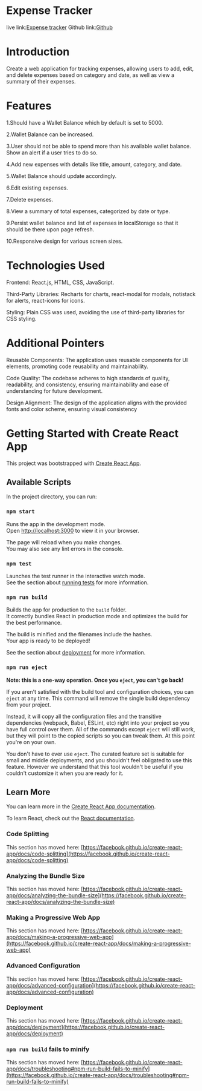 # Expense Tracker

live link:[Expense tracker](https://expense-tracker-sandy-pi.vercel.app/)
Github link:[Github](https://github.com/saranyanambi/ExpenseTracker/)

# Introduction


Create a web application for tracking expenses, allowing users to add, edit, and delete expenses based on category and date, as well as view a summary of their expenses.


# Features


  1.Should have a Wallet Balance which by default is set to 5000.

  2.Wallet Balance can be increased.

  3.User should not be able to spend more than his available wallet balance. Show an alert if a user tries to do so.

  4.Add new expenses with details like title, amount, category, and date.

  5.Wallet Balance should update accordingly.

  6.Edit existing expenses.

  7.Delete expenses.

  8.View a summary of total expenses, categorized by date or type.

  9.Persist wallet balance and list of expenses in localStorage so that it should be there upon page refresh.

  10.Responsive design for various screen sizes.


# Technologies Used

Frontend: React.js, HTML, CSS, JavaScript.

Third-Party Libraries: Recharts for charts, react-modal for modals, notistack for alerts, react-icons for icons.

Styling: Plain CSS was used, avoiding the use of third-party libraries for CSS styling.

# Additional Pointers

Reusable Components: The application uses reusable components for UI elements, promoting code reusability and maintainability.

Code Quality: The codebase adheres to high standards of quality, readability, and consistency, ensuring maintainability and ease of understanding for future development.

Design Alignment: The design of the application aligns with the provided fonts and color scheme, ensuring visual consistency

# Getting Started with Create React App

This project was bootstrapped with [Create React App](https://github.com/facebook/create-react-app).

## Available Scripts

In the project directory, you can run:

### `npm start`

Runs the app in the development mode.\
Open [http://localhost:3000](http://localhost:3000) to view it in your browser.

The page will reload when you make changes.\
You may also see any lint errors in the console.

### `npm test`

Launches the test runner in the interactive watch mode.\
See the section about [running tests](https://facebook.github.io/create-react-app/docs/running-tests) for more information.

### `npm run build`

Builds the app for production to the `build` folder.\
It correctly bundles React in production mode and optimizes the build for the best performance.

The build is minified and the filenames include the hashes.\
Your app is ready to be deployed!

See the section about [deployment](https://facebook.github.io/create-react-app/docs/deployment) for more information.

### `npm run eject`

**Note: this is a one-way operation. Once you `eject`, you can't go back!**

If you aren't satisfied with the build tool and configuration choices, you can `eject` at any time. This command will remove the single build dependency from your project.

Instead, it will copy all the configuration files and the transitive dependencies (webpack, Babel, ESLint, etc) right into your project so you have full control over them. All of the commands except `eject` will still work, but they will point to the copied scripts so you can tweak them. At this point you're on your own.

You don't have to ever use `eject`. The curated feature set is suitable for small and middle deployments, and you shouldn't feel obligated to use this feature. However we understand that this tool wouldn't be useful if you couldn't customize it when you are ready for it.

## Learn More

You can learn more in the [Create React App documentation](https://facebook.github.io/create-react-app/docs/getting-started).

To learn React, check out the [React documentation](https://reactjs.org/).

### Code Splitting

This section has moved here: [https://facebook.github.io/create-react-app/docs/code-splitting](https://facebook.github.io/create-react-app/docs/code-splitting)

### Analyzing the Bundle Size

This section has moved here: [https://facebook.github.io/create-react-app/docs/analyzing-the-bundle-size](https://facebook.github.io/create-react-app/docs/analyzing-the-bundle-size)

### Making a Progressive Web App

This section has moved here: [https://facebook.github.io/create-react-app/docs/making-a-progressive-web-app](https://facebook.github.io/create-react-app/docs/making-a-progressive-web-app)

### Advanced Configuration

This section has moved here: [https://facebook.github.io/create-react-app/docs/advanced-configuration](https://facebook.github.io/create-react-app/docs/advanced-configuration)

### Deployment

This section has moved here: [https://facebook.github.io/create-react-app/docs/deployment](https://facebook.github.io/create-react-app/docs/deployment)

### `npm run build` fails to minify

This section has moved here: [https://facebook.github.io/create-react-app/docs/troubleshooting#npm-run-build-fails-to-minify](https://facebook.github.io/create-react-app/docs/troubleshooting#npm-run-build-fails-to-minify)
